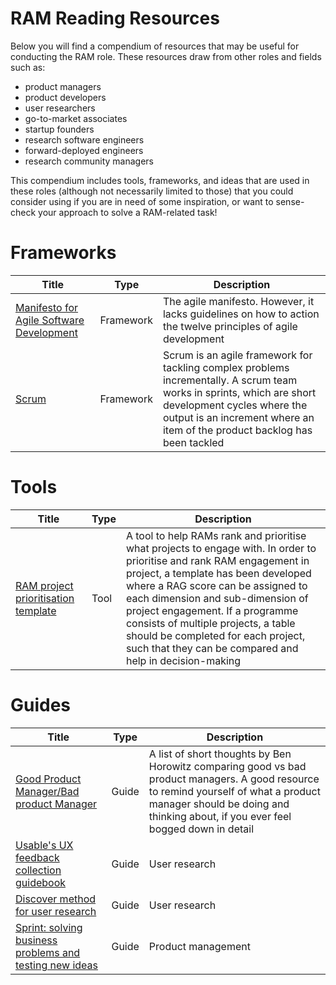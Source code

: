 # RAM Reading Resources
Below you will find a compendium of resources that may be useful for conducting the RAM role. These resources draw from other roles and fields such as: 
- product managers
- product developers
- user researchers
- go-to-market associates
- startup founders
- research software engineers
- forward-deployed engineers
- research community managers

This compendium includes tools, frameworks, and ideas that are used in these roles (although not necessarily limited to those) 
that you could consider using if you are in need of some inspiration, or want to sense-check your approach to solve a RAM-related task!

# Frameworks
|Title|Type|Description|
|-----|----|-----------|
|[Manifesto for Agile Software Development](https://agilemanifesto.org/)| Framework|The agile manifesto. However, it lacks guidelines on how to action the twelve principles of agile development |
|[Scrum](https://scrumguides.org/docs/scrumguide/v2020/2020-Scrum-Guide-US.pdf#zoom=100)|Framework|Scrum is an agile framework for tackling complex problems incrementally. A scrum team works in sprints, which are short development cycles where the output is an increment where an item of the product backlog has been tackled|


# Tools
|Title|Type|Description|
|-----|----|-----------|
|[RAM project prioritisation template](https://thealanturininstitute-my.sharepoint.com/:w:/g/personal/fgomezmedina_turing_ac_uk/EQDLdl0vzxFGgQHLCtFqqjgB3Dmj86OgeUhJmlz9ve8Fmw?e=sk9aDY)|Tool|A tool to help RAMs rank and prioritise what projects to engage with. In order to prioritise and rank RAM engagement in project, a template has been developed where a RAG score can be assigned to each dimension and sub-dimension of project engagement. If a programme consists of multiple projects, a table should be completed for each project, such that they can be compared and help in decision-making|

# Guides
|Title|Type|Description|
|-----|----|-----------|
|[Good Product Manager/Bad product Manager](https://a16z.com/good-product-manager-bad-product-manager/)|Guide| A list of short thoughts by Ben Horowitz comparing good vs bad product managers. A good resource to remind yourself of what a product manager should be doing and thinking about, if you ever feel bogged down in detail|
|[Usable's UX feedback collection guidebook](https://usable.tools/pdfs/USABLE_UX-Feedback-Collection-Guidebook.pdf)|Guide|User research|
|[Discover method for user research](https://guides.18f.gov/methods/)|Guide|User research|
|[Sprint: solving business problems and testing new ideas](https://www.amazon.co.uk/Sprint-Solve-Problems-Test-Ideas/dp/0593076117/ref=asc_df_0593076117?mcid=76a473b666213147988b4c04bab26aa8&th=1&psc=1&tag=googshopuk-21&linkCode=df0&hvadid=697260678414&hvpos=&hvnetw=g&hvrand=17993619508203144863&hvpone=&hvptwo=&hvqmt=&hvdev=c&hvdvcmdl=&hvlocint=&hvlocphy=9198486&hvtargid=pla-534459558397&psc=1&gad_source=1)|Guide|Product management|



